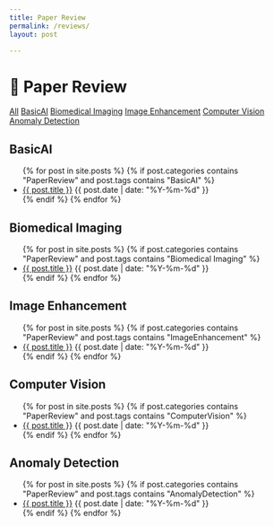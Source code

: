 ```yaml
---
title: Paper Review
permalink: /reviews/
layout: post

---
```


# 🧠 Paper Review

<div class="tag-buttons">
  <a href="#all" class="btn" data-target="all">All</a>
  <a href="#basicai" class="btn" data-target="basicai">BasicAI</a>
  <a href="#biomedicalimaging" class="btn" data-target="biomedicalimaging">Biomedical Imaging</a>
  <a href="#imageenhancement" class="btn" data-target="imageenhancement">Image Enhancement</a>
  <a href="#computervision" class="btn" data-target="computervision">Computer Vision</a>
  <a href="#anomalydetection" class="btn" data-target="anomalydetection">Anomaly Detection</a>
</div>

<section class="pv-section" data-key="basicai">
  <h2>BasicAI</h2>
  <ul class="paper-list">
  {% for post in site.posts %}
    {% if post.categories contains "PaperReview" and post.tags contains "BasicAI" %}
      <li><a class="post-link" href="{{ post.url | relative_url }}">{{ post.title }}</a>
        <time>{{ post.date | date: "%Y-%m-%d" }}</time></li>
    {% endif %}
  {% endfor %}
  </ul>
</section>

<section class="pv-section" data-key="biomedicalimaging">
  <h2>Biomedical Imaging</h2>
  <ul class="paper-list">
  {% for post in site.posts %}
    {% if post.categories contains "PaperReview" and post.tags contains "Biomedical Imaging" %}
      <li><a class="post-link" href="{{ post.url | relative_url }}">{{ post.title }}</a>
        <time>{{ post.date | date: "%Y-%m-%d" }}</time></li>
    {% endif %}
  {% endfor %}
  </ul>
</section>

<section class="pv-section" data-key="imageenhancement">
  <h2>Image Enhancement</h2>
  <ul class="paper-list">
  {% for post in site.posts %}
    {% if post.categories contains "PaperReview" and post.tags contains "ImageEnhancement" %}
      <li><a class="post-link" href="{{ post.url | relative_url }}">{{ post.title }}</a>
        <time>{{ post.date | date: "%Y-%m-%d" }}</time></li>
    {% endif %}
  {% endfor %}
  </ul>
</section>

<section class="pv-section" data-key="computervision">
  <h2>Computer Vision</h2>
  <ul class="paper-list">
  {% for post in site.posts %}
    {% if post.categories contains "PaperReview" and post.tags contains "ComputerVision" %}
      <li><a class="post-link" href="{{ post.url | relative_url }}">{{ post.title }}</a>
        <time>{{ post.date | date: "%Y-%m-%d" }}</time></li>
    {% endif %}
  {% endfor %}
  </ul>
</section>

<section class="pv-section" data-key="anomalydetection">
  <h2>Anomaly Detection</h2>
  <ul class="paper-list">
  {% for post in site.posts %}
    {% if post.categories contains "PaperReview" and post.tags contains "AnomalyDetection" %}
      <li><a class="post-link" href="{{ post.url | relative_url }}">{{ post.title }}</a>
        <time>{{ post.date | date: "%Y-%m-%d" }}</time></li>
    {% endif %}
  {% endfor %}
  </ul>
</section>

<script>
(function(){
  const btns = document.querySelectorAll('.btn[data-target]');
  const secs = document.querySelectorAll('.pv-section');
  function show(key){
    secs.forEach(s => s.style.display = (key==='all'||s.dataset.key===key)?'block':'none');
    btns.forEach(b => b.classList.toggle('active', b.dataset.target===key));
    if(key!=='all') location.hash = key;
  }
  btns.forEach(b => b.addEventListener('click', e => { e.preventDefault(); show(b.dataset.target); }));
  window.addEventListener('DOMContentLoaded', () => {
    const key = (location.hash||'#all').slice(1);
    show(key);
  });
})();
</script>
